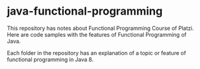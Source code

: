 # java-functional-programming

This repository has notes about Functional Programming Course of Platzi. Here are code samples with the features of Functional Programming of Java.

Each folder in the repository has an explanation of a topic or feature of functional programming in Java 8.
